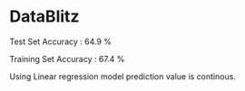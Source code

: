 # DataBlitz
Test Set Accuracy : 64.9 %

Training Set Accuracy : 67.4 % 

Using Linear regression model prediction value is continous. 

